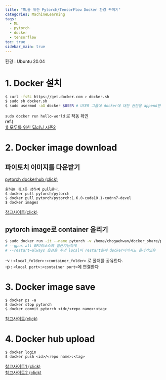```yaml
---
title: "ML을 위한 Pytorch/TensorFlow Docker 환경 꾸미기"
categories: MachineLearning
tags:
  - ML
  - pytorch
  - docker
  - tensorflow
toc: true
sidebar_main: true
---
```


환경 : Ubuntu 20.04

# 1. Docker 설치
```bash
$ curl -fsSL https://get.docker.com > docker.sh
$ sudo sh docker.sh
$ sudo usermod -aG docker $USER # USER 그룹에 docker에 대한 권한을 append한다.
```   
`sudo docker run hello-world` 로 작동 확인   
ref.)   
[1) 모두를 위한 딥러닝 시즌2](https://www.edwith.org/boostcourse-dl-pytorch)



# 2. Docker image download
## 파이토치 이미지를 다운받기
[pytorch dockerhub (click)](https://hub.docker.com/r/pytorch/pytorch/tags?page=1&ordering=last_updated )
```
원하는 테그를 정하여 pull한다.
$ docker pull pytorch/pytorch
$ docker pull pytorch/pytorch:1.6.0-cuda10.1-cudnn7-devel
$ docker images
```
[참고사이트(click)](https://89douner.tistory.com/96?category=878197)

## pytorch image로 container 올리기
```bash
$ sudo docker run -it --name pytorch -v /home/chogaehwan/docker_share/pytorch/:/root/share -p 8888:8888 pytorch/pytorch
# --gpus all GPU리소스에 접근가능하게
# --restart=always 옵션을 주면 local이 restart될때 docker이미지도 올라가있음
```
-v : `<local_folder>:<container_folder>` 로 폴더를 공유한다.   
-p : `<local port>:<container port>`에 연결한다

# 3. Docker image save
```
$ docker ps -a
$ docker stop pytorch
$ docker commit pytorch <id>/<repo name>:<tag>
```
[참고사이트(click)](https://89douner.tistory.com/96?category=878197)
# 4. Docker hub upload
```
$ docker login
$ docker push <id>/<repo name>:<tag>
```
[참고사이트1 (click)](https://89douner.tistory.com/96?category=878197)   
[참고사이트2 (click)](https://www.sauru.so/blog/build-usable-docker-image-part2/) 
